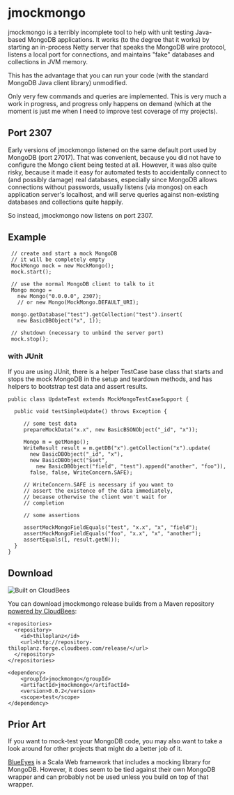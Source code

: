 # jmockmongo

jmockmongo is a terribly incomplete tool to help with unit testing Java-based MongoDB applications. It works (to the degree that it works) by starting an in-process Netty server that speaks the MongoDB wire protocol, listens a local port for connections, and maintains "fake" databases and collections in JVM memory. 

This has the advantage that you can run your code (with the standard MongoDB Java client library) unmodified.

Only very few commands and queries are implemented. This is very much a work in progress, and progress only happens on demand (which at the moment is just me when I need to improve test coverage of my projects).

## Port 2307

Early versions of jmockmongo listened on the same default port used
by MongoDB (port 27017). That was convenient, because you did not have to configure the Mongo client being tested at all. However, it was also quite risky, because it made it easy for automated tests
to accidentally connect to (and possibly damage) real databases,
especially since MongoDB allows connections without passwords,
usually listens (via mongos) on each application server's localhost,
and will serve queries against non-existing databases and collections
quite happily.

So instead, jmockmongo now listens on port 2307. 

## Example

     // create and start a mock MongoDB
     // it will be completely empty
     MockMongo mock = new MockMongo();
     mock.start();

     // use the normal MongoDB client to talk to it
     Mongo mongo = 
       new Mongo("0.0.0.0", 2307); 
       // or new Mongo(MockMongo.DEFAULT_URI);
  
     mongo.getDatabase("test").getCollection("test").insert(
       new BasicDBObject("x", 1));
     
     // shutdown (necessary to unbind the server port)
     mock.stop();
     

### with JUnit

If you are using JUnit, there is a helper TestCase base class that starts and stops the mock MongoDB in the setup and teardown methods, and has helpers to bootstrap test data and assert results.


    public class UpdateTest extends MockMongoTestCaseSupport {
      
      public void testSimpleUpdate() throws Exception {

         // some test data
         prepareMockData("x.x", new BasicBSONObject("_id", "x"));
		
         Mongo m = getMongo();
         WriteResult result = m.getDB("x").getCollection("x").update(
           new BasicDBObject("_id", "x"),
           new BasicDBObject("$set", 
             new BasicDBObject("field", "test").append("another", "foo")),
           false, false, WriteConcern.SAFE);

         // WriteConcern.SAFE is necessary if you want to
         // assert the existence of the data immediately,
         // because otherwise the client won't wait for
         // completion

         // some assertions

         assertMockMongoFieldEquals("test", "x.x", "x", "field");
         assertMockMongoFieldEquals("foo", "x.x", "x", "another");
         assertEquals(1, result.getN());
      }
    }

## Download 

![Built on CloudBees](http://www.cloudbees.com/sites/default/files/Button-Built-on-CB-1.png) 


You can download jmockmongo release builds from a Maven repository [powered by CloudBees](https://thiloplanz.ci.cloudbees.com/job/jmockmongo/):

    <repositories>
      <repository>
		<id>thiloplanz</id>
		<url>http://repository-thiloplanz.forge.cloudbees.com/release/</url>
	  </repository>
    </repositories>

    <dependency>
		<groupId>jmockmongo</groupId>
		<artifactId>jmockmongo</artifactId>
		<version>0.0.2</version>
		<scope>test</scope>
	</dependency>





## Prior Art

If you want to mock-test your MongoDB code, you may also want to take a look around for other projects that might do a better job of it.


[BlueEyes](https://github.com/jdegoes/blueeyes) is a Scala Web framework that includes a mocking library for MongoDB. However, it does seem to be tied against their own MongoDB wrapper and can probably not be used unless you build on top of that wrapper.